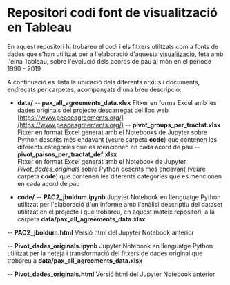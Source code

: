 # Repositori codi font de visualització en Tableau

En aquest repositori hi trobareu el codi i els fitxers utiltzats com a fonts de  dades que s'han utilitzat per a l'elaboració d'aquesta [visualització](https://public.tableau.com/views/PeaceAgreementsUOC2020_public/story_main2?:display_count=y&:origin=viz_share_link), feta amb l'eïna Tableau, sobre l'evolució dels acords de pau al món en el període 1990 - 2019 

A continuació es llista la ubicació dels diferents arxius i documents, endreçats per carpetes, acompanyats d'una breu descripció:

- **data/**
 -- **pax_all_agreements_data.xlsx**
Fitxer en forma Excel amb les dades originals del projecte descarregat del lloc web [https://www.peaceagreements.org/](https://www.peaceagreements.org/)
 -- **pivot_groups_per_tractat.xlsx**
Fitxer en format Excel generat amb el Notebooks de Jupyter sobre Python descrits més endavant (veure carpeta **code**) que contenen les diferents categories que es mencionen en cada acord de pau
-- **pivot_paisos_per_tractat_def.xlsx**   
Fitxer en format Excel generat amb el Notebook de Jupyter _Pivot_dades_originals_ sobre Python descrits més endavant (veure carpeta **code**) que contenen les diferents categories que es mencionen en cada acord de pau

 
 



- **code/**
 -- **PAC2_jboldum.ipynb**
Jupyter Notebook en llenguatge Python utilitzat per l'elaboració d'un informe amb l'anàlisi descriptiu del dataset utilitzat en el projecte i que trobareu, en aquest mateix repositori, a la carpeta **data/pax_all_agreements_data.xlsx** 
 
 -- **PAC2_jboldum.html**
 Versió html del Jupyter Notebook anterior
 
 -- **Pivot_dades_originals.ipynb**
Jupyter Notebook en llenguatge Python utilitzat per la neteja i transformació del fitxers de dades original que trobareu a **data/pax_all_agreements_data.xlsx**  
 
 -- **Pivot_dades_originals.html**
 Versió html del Jupyter Notebook anterior
 
  

 
